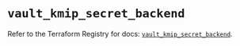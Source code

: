 # `vault_kmip_secret_backend`

Refer to the Terraform Registry for docs: [`vault_kmip_secret_backend`](https://registry.terraform.io/providers/hashicorp/vault/5.0.0/docs/resources/kmip_secret_backend).
